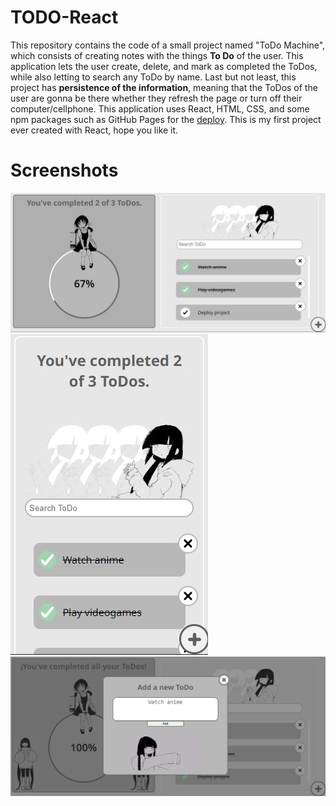 # TODO-React
This repository contains the code of a small project named "ToDo Machine", which consists of creating notes with the things **To Do** of the user.
This application lets the user create, delete, and mark as completed the ToDos, while also letting to search any ToDo by name. Last but not least, this project has **persistence of the information**, meaning that the ToDos of the user are gonna be there whether they refresh the page or turn off their computer/cellphone.
This application uses React, HTML, CSS, and some npm packages such as GitHub Pages for the [deploy](https://osumep.github.io/TODO-React/).
This is my first project ever created with React, hope you like it.
# Screenshots
![Main page](./Screenshots/SS1.jpg)
![Main page (cellphone)](./Screenshots/SS2.jpg)
![Create todo](./Screenshots/SS3.jpg)
